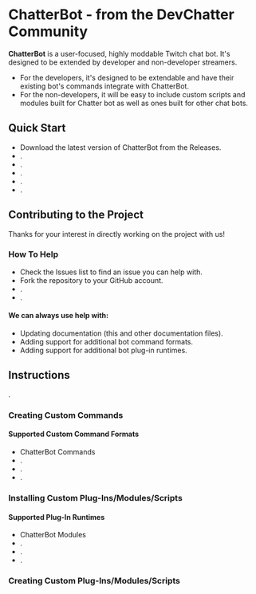 # ChatterBot - from the DevChatter Community

**ChatterBot** is a user-focused, highly moddable Twitch chat bot. It's designed to be extended by developer and non-developer streamers.
- For the developers, it's designed to be extendable and have their existing bot's commands integrate with ChatterBot.
- For the non-developers, it will be easy to include custom scripts and modules built for Chatter bot as well as ones built for other chat bots.

## Quick Start

- Download the latest version of ChatterBot from the Releases.
- .
- .
- .
- .
- .

## Contributing to the Project
Thanks for your interest in directly working on the project with us!

### How To Help
- Check the Issues list to find an issue you can help with.
- Fork the repository to your GitHub account.
- .
- .


#### We can always use help with:
- Updating documentation (this and other documentation files).
- Adding support for additional bot command formats.
- Adding support for additional bot plug-in runtimes.

## Instructions

.

### Creating Custom Commands

#### Supported Custom Command Formats

- ChatterBot Commands
- .
- .
- .

### Installing Custom Plug-Ins/Modules/Scripts


#### Supported Plug-In Runtimes

- ChatterBot Modules
- .
- .
- .


### Creating Custom Plug-Ins/Modules/Scripts
